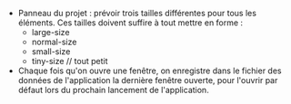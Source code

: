 * Panneau du projet : prévoir trois tailles différentes pour tous les éléments. Ces tailles doivent suffire à tout mettre en forme :
  * large-size
  * normal-size
  * small-size
  * tiny-size   // tout petit
* Chaque fois qu'on ouvre une fenêtre, on enregistre dans le fichier des données de l'application la dernière fenêtre ouverte, pour l'ouvrir par défaut lors du prochain lancement de l'application.
